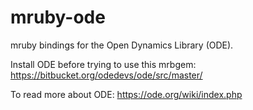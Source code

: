 # mruby-ode

mruby bindings for the Open Dynamics Library (ODE).

Install ODE before trying to use this mrbgem:
https://bitbucket.org/odedevs/ode/src/master/

To read more about ODE:
https://ode.org/wiki/index.php